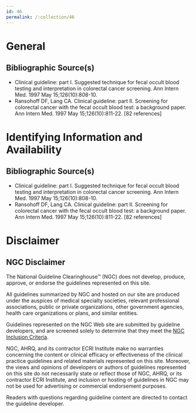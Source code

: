 ```yaml
---
id: 46
permalink: /:collection/46
---
```


# General

## Bibliographic Source(s)

- Clinical guideline: part I. Suggested technique for fecal occult blood testing and interpretation in colorectal cancer screening. Ann Intern Med. 1997 May 15;126(10):808-10.
- Ransohoff DF, Lang CA. Clinical guideline: part II. Screening for colorectal cancer with the fecal occult blood test: a background paper. Ann Intern Med. 1997 May 15;126(10):811-22. [82 references]

# Identifying Information and Availability

## Bibliographic Source(s)

- Clinical guideline: part I. Suggested technique for fecal occult blood testing and interpretation in colorectal cancer screening. Ann Intern Med. 1997 May 15;126(10):808-10.
- Ransohoff DF, Lang CA. Clinical guideline: part II. Screening for colorectal cancer with the fecal occult blood test: a background paper. Ann Intern Med. 1997 May 15;126(10):811-22. [82 references]

# Disclaimer

## NGC Disclaimer

The National Guideline Clearinghouse™ (NGC) does not develop, produce, approve, or endorse the guidelines represented on this site.

All guidelines summarized by NGC and hosted on our site are produced under the auspices of medical specialty societies, relevant professional associations, public or private organizations, other government agencies, health care organizations or plans, and similar entities.

Guidelines represented on the NGC Web site are submitted by guideline developers, and are screened solely to determine that they meet the [NGC Inclusion Criteria](/help-and-about/summaries/inclusion-criteria).

NGC, AHRQ, and its contractor ECRI Institute make no warranties concerning the content or clinical efficacy or effectiveness of the clinical practice guidelines and related materials represented on this site. Moreover, the views and opinions of developers or authors of guidelines represented on this site do not necessarily state or reflect those of NGC, AHRQ, or its contractor ECRI Institute, and inclusion or hosting of guidelines in NGC may not be used for advertising or commercial endorsement purposes.

Readers with questions regarding guideline content are directed to contact the guideline developer.

